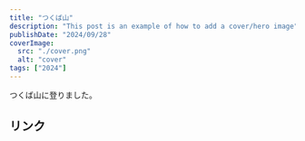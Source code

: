 ```yaml
---
title: "つくば山"
description: "This post is an example of how to add a cover/hero image"
publishDate: "2024/09/28"
coverImage:
  src: "./cover.png"
  alt: "cover"
tags: ["2024"]
---
```


つくば山に登りました。

## リンク
